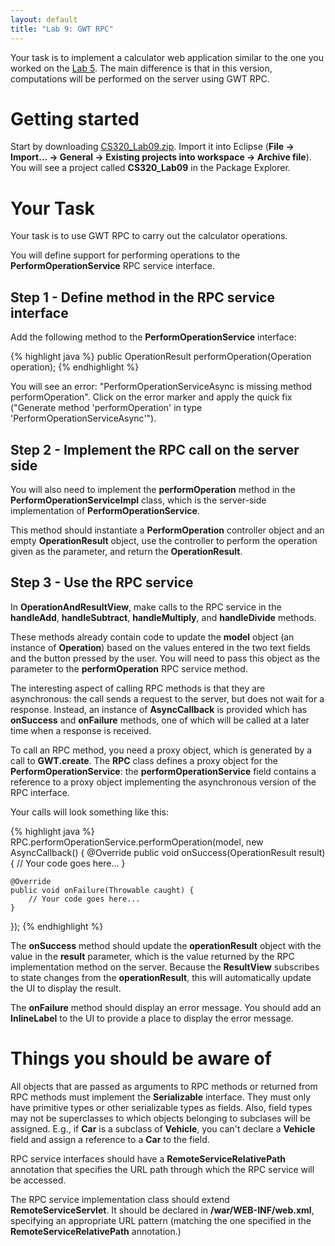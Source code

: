 ```yaml
---
layout: default
title: "Lab 9: GWT RPC"
---
```


Your task is to implement a calculator web application similar to the one you worked on the [Lab 5](lab05.html).  The main difference is that in this version, computations will be performed on the server using GWT RPC.

# Getting started

Start by downloading [CS320\_Lab09.zip](CS320_Lab09.zip).  Import it into Eclipse (**File &rarr; Import... &rarr; General &rarr; Existing projects into workspace &rarr; Archive file**). You will see a project called **CS320\_Lab09** in the Package Explorer.

# Your Task

Your task is to use GWT RPC to carry out the calculator operations.

You will define support for performing operations to the **PerformOperationService** RPC service interface.

## Step 1 - Define method in the RPC service interface

Add the following method to the **PerformOperationService** interface:

{% highlight java %}
public OperationResult performOperation(Operation operation);
{% endhighlight %}

You will see an error: "PerformOperationServiceAsync is missing method performOperation".  Click on the error marker and apply the quick fix ("Generate method 'performOperation' in type 'PerformOperationServiceAsync'").

## Step 2 - Implement the RPC call on the server side

You will also need to implement the **performOperation** method in the **PerformOperationServiceImpl** class, which is the server-side implementation of **PerformOperationService**.

This method should instantiate a **PerformOperation** controller object and an empty **OperationResult** object, use the controller to perform the operation given as the parameter, and return the **OperationResult**.

## Step 3 - Use the RPC service

In **OperationAndResultView**, make calls to the RPC service in the **handleAdd**, **handleSubtract**, **handleMultiply**, and **handleDivide** methods.

These methods already contain code to update the **model** object (an instance of **Operation**) based on the values entered in the two text fields and the button pressed by the user.  You will need to pass this object as the parameter to the **performOperation** RPC service method.

The interesting aspect of calling RPC methods is that they are asynchronous: the call sends a request to the server, but does not wait for a response.  Instead, an instance of **AsyncCallback** is provided which has **onSuccess** and **onFailure** methods, one of which will be called at a later time when a response is received.

To call an RPC method, you need a proxy object, which is generated by a call to **GWT.create**.  The **RPC** class defines a proxy object for the **PerformOperationService**: the **performOperationService** field contains a reference to a proxy object implementing the asynchronous version of the RPC interface.

Your calls will look something like this:

{% highlight java %}
RPC.performOperationService.performOperation(model, new AsyncCallback<OperationResult>() {
    @Override
    public void onSuccess(OperationResult result) {
        // Your code goes here...
    }
    
    @Override
    public void onFailure(Throwable caught) {
        // Your code goes here...
    }
});
{% endhighlight %}

The **onSuccess** method should update the **operationResult** object with the value in the **result** parameter, which is the value returned by the RPC implementation method on the server.  Because the **ResultView** subscribes to state changes from the **operationResult**, this will automatically update the UI to display the result.

The **onFailure** method should display an error message.  You should add an **InlineLabel** to the UI to provide a place to display the error message.

# Things you should be aware of

All objects that are passed as arguments to RPC methods or returned from RPC methods must implement the **Serializable** interface.  They must only have primitive types or other serializable types as fields.  Also, field types may not be superclasses to which objects belonging to subclases will be assigned.  E.g., if **Car** is a subclass of **Vehicle**, you can't declare a **Vehicle** field and assign a reference to a **Car** to the field.

RPC service interfaces should have a  **RemoteServiceRelativePath** annotation that specifies the URL path through which the RPC service will be accessed.

The RPC service implementation class should extend **RemoteServiceServlet**.  It should be declared in **/war/WEB-INF/web.xml**, specifying an appropriate URL pattern (matching the one specified in the **RemoteServiceRelativePath** annotation.)

<!-- vim:set wrap: ­-->
<!-- vim:set linebreak: -->
<!-- vim:set nolist: -->
